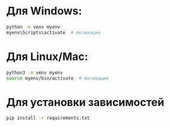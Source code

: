 # Для Windows:
```bash
python -m venv myenv
myenv\Scripts\activate  # Активация
```

# Для Linux/Mac:
```bash
python3 -m venv myenv
source myenv/bin/activate  # Активация
```

# Для установки зависимостей
```bash
pip install -r requirements.txt
```